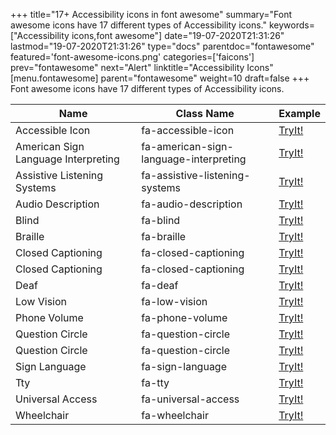 +++
title="17+ Accessibility icons in font awesome"
summary="Font awesome icons have 17 different types of Accessibility icons."
keywords=["Accessibility icons,font awesome"]
date="19-07-2020T21:31:26"
lastmod="19-07-2020T21:31:26"
type="docs"
parentdoc="fontawesome"
featured='font-awesome-icons.png'
categories=['faicons']
prev="fontawesome"
next="Alert"
linktitle="Accessibility Icons"
[menu.fontawesome]
parent="fontawesome"
weight=10
draft=false
+++
Font awesome icons have 17 different types of Accessibility icons.<div class='table-responsive'><table class='table'><thead><tr><th>Name</th><th>Class Name</th><th>Example</th></tr></thead><tbody><tr><td><i class="fab fa-accessible-icon"></i>Accessible Icon</td><td>fa-accessible-icon</td><td><a href='https://www.angularjswiki.com/fontawesome/fa-accessible-icon/' target='_blank'>TryIt!</a></td></tr><tr><td><i class="fas fa-american-sign-language-interpreting"></i>American Sign Language Interpreting</td><td>fa-american-sign-language-interpreting</td><td><a href='https://www.angularjswiki.com/fontawesome/fa-american-sign-language-interpreting/' target='_blank'>TryIt!</a></td></tr><tr><td><i class="fas fa-assistive-listening-systems"></i>Assistive Listening Systems</td><td>fa-assistive-listening-systems</td><td><a href='https://www.angularjswiki.com/fontawesome/fa-assistive-listening-systems/' target='_blank'>TryIt!</a></td></tr><tr><td><i class="fas fa-audio-description"></i>Audio Description</td><td>fa-audio-description</td><td><a href='https://www.angularjswiki.com/fontawesome/fa-audio-description/' target='_blank'>TryIt!</a></td></tr><tr><td><i class="fas fa-blind"></i>Blind</td><td>fa-blind</td><td><a href='https://www.angularjswiki.com/fontawesome/fa-blind/' target='_blank'>TryIt!</a></td></tr><tr><td><i class="fas fa-braille"></i>Braille</td><td>fa-braille</td><td><a href='https://www.angularjswiki.com/fontawesome/fa-braille/' target='_blank'>TryIt!</a></td></tr><tr><td><i class="fas fa-closed-captioning"></i>Closed Captioning</td><td>fa-closed-captioning</td><td><a href='https://www.angularjswiki.com/fontawesome/fa-closed-captioning/' target='_blank'>TryIt!</a></td></tr><tr><td><i class="far fa-closed-captioning"></i>Closed Captioning</td><td>fa-closed-captioning</td><td><a href='https://www.angularjswiki.com/fontawesome/fa-closed-captioning/' target='_blank'>TryIt!</a></td></tr><tr><td><i class="fas fa-deaf"></i>Deaf</td><td>fa-deaf</td><td><a href='https://www.angularjswiki.com/fontawesome/fa-deaf/' target='_blank'>TryIt!</a></td></tr><tr><td><i class="fas fa-low-vision"></i>Low Vision</td><td>fa-low-vision</td><td><a href='https://www.angularjswiki.com/fontawesome/fa-low-vision/' target='_blank'>TryIt!</a></td></tr><tr><td><i class="fas fa-phone-volume"></i>Phone Volume</td><td>fa-phone-volume</td><td><a href='https://www.angularjswiki.com/fontawesome/fa-phone-volume/' target='_blank'>TryIt!</a></td></tr><tr><td><i class="fas fa-question-circle"></i>Question Circle</td><td>fa-question-circle</td><td><a href='https://www.angularjswiki.com/fontawesome/fa-question-circle/' target='_blank'>TryIt!</a></td></tr><tr><td><i class="far fa-question-circle"></i>Question Circle</td><td>fa-question-circle</td><td><a href='https://www.angularjswiki.com/fontawesome/fa-question-circle/' target='_blank'>TryIt!</a></td></tr><tr><td><i class="fas fa-sign-language"></i>Sign Language</td><td>fa-sign-language</td><td><a href='https://www.angularjswiki.com/fontawesome/fa-sign-language/' target='_blank'>TryIt!</a></td></tr><tr><td><i class="fas fa-tty"></i>Tty</td><td>fa-tty</td><td><a href='https://www.angularjswiki.com/fontawesome/fa-tty/' target='_blank'>TryIt!</a></td></tr><tr><td><i class="fas fa-universal-access"></i>Universal Access</td><td>fa-universal-access</td><td><a href='https://www.angularjswiki.com/fontawesome/fa-universal-access/' target='_blank'>TryIt!</a></td></tr><tr><td><i class="fas fa-wheelchair"></i>Wheelchair</td><td>fa-wheelchair</td><td><a href='https://www.angularjswiki.com/fontawesome/fa-wheelchair/' target='_blank'>TryIt!</a></td></tr></tbody></table></div>
